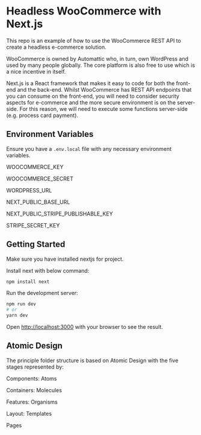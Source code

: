 # Headless WooCommerce with Next.js

This repo is an example of how to use the WooCommerce REST API to create a headless e-commerce solution.

WooCommerce is owned by Automattic who, in turn, own WordPress and used by many people globally. The core platform is also free to use which is a nice incentive in itself.

Next.js is a React framework that makes it easy to code for both the front-end and the back-end. Whilst WooCommerce has REST API endpoints that you can consume on the front-end, you will need to consider security aspects for e-commerce and the more secure environment is on the server-side. For this reason, we will need to execute some functions server-side (e.g. process card payment).

## Environment Variables

Ensure you have a `.env.local` file with any necessary environment variables.

WOOCOMMERCE_KEY

WOOCOMMERCE_SECRET

WORDPRESS_URL

NEXT_PUBLIC_BASE_URL

NEXT_PUBLIC_STRIPE_PUBLISHABLE_KEY

STRIPE_SECRET_KEY

## Getting Started

Make sure you have installed nextjs for project.

Install next with below command:
```bash
npm install next
```

Run the development server:

```bash
npm run dev
# or
yarn dev
```

Open [http://localhost:3000](http://localhost:3000) with your browser to see the result.

## Atomic Design

The principle folder structure is based on Atomic Design with the five stages represented by:

Components: Atoms

Containers: Molecules

Features: Organisms

Layout: Templates

Pages
